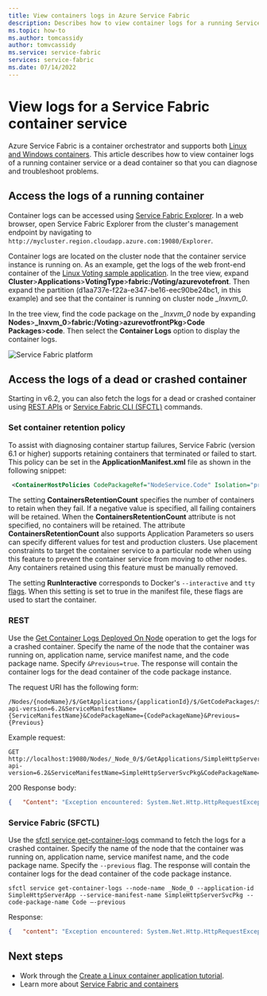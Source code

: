```yaml
---
title: View containers logs in Azure Service Fabric 
description: Describes how to view container logs for a running Service Fabric container services using Service Fabric Explorer.
ms.topic: how-to
ms.author: tomcassidy
author: tomvcassidy
ms.service: service-fabric
services: service-fabric
ms.date: 07/14/2022
---
```


# View logs for a Service Fabric container service
Azure Service Fabric is a container orchestrator and supports both [Linux and Windows containers](service-fabric-containers-overview.md).  This article describes how to view container logs of a running container service or a dead container so that you can diagnose and troubleshoot problems.

## Access the logs of a running container
Container logs can be accessed using [Service Fabric Explorer](service-fabric-visualizing-your-cluster.md).  In a web browser, open Service Fabric Explorer from the cluster's management endpoint by navigating to `http://mycluster.region.cloudapp.azure.com:19080/Explorer`.  

Container logs are located on the cluster node that the container service instance is running on. As an example, get the logs of the web front-end container of the [Linux Voting sample application](service-fabric-quickstart-containers-linux.md). In the tree view, expand **Cluster**>**Applications**>**VotingType**>**fabric:/Voting/azurevotefront**.  Then expand the partition (d1aa737e-f22a-e347-be16-eec90be24bc1, in this example) and see that the container is running on cluster node *_lnxvm_0*.

In the tree view, find the code package on the *_lnxvm_0* node by expanding **Nodes**>**_lnxvm_0**>**fabric:/Voting**>**azurevotfrontPkg**>**Code Packages**>**code**.  Then select the **Container Logs** option to display the container logs.

![Service Fabric platform][Image1]

## Access the logs of a dead or crashed container
Starting in v6.2, you can also fetch the logs for a dead or crashed container using [REST APIs](/rest/api/servicefabric/sfclient-index) or [Service Fabric CLI (SFCTL)](service-fabric-cli.md) commands.

### Set container retention policy
To assist with diagnosing container startup failures, Service Fabric (version 6.1 or higher) supports retaining containers that terminated or failed to start. This policy can be set in the **ApplicationManifest.xml** file as shown in the following snippet:
```xml
 <ContainerHostPolicies CodePackageRef="NodeService.Code" Isolation="process" ContainersRetentionCount="2"  RunInteractive="true"> 
 ```

The setting **ContainersRetentionCount** specifies the number of containers to retain when they fail. If a negative value is specified, all failing containers will be retained. When the **ContainersRetentionCount** attribute is not specified, no containers will be retained. The attribute **ContainersRetentionCount** also supports Application Parameters so users can specify different values for test and production clusters. Use placement constraints to target the container service to a particular node when using this feature to prevent the container service from moving to other nodes. Any containers retained using this feature must be manually removed.

The setting **RunInteractive** corresponds to Docker's `--interactive` and `tty` [flags](https://docs.docker.com/engine/reference/commandline/run/#options). When this setting is set to true in the manifest file, these flags are used to start the container.  

### REST
Use the [Get Container Logs Deployed On Node](/rest/api/servicefabric/sfclient-api-getcontainerlogsdeployedonnode) operation to get the logs for a crashed container. Specify the name of the node that the container was running on, application name, service manifest name, and the code package name.  Specify `&Previous=true`. The response will contain the container logs for the dead container of the code package instance.

The request URI has the following form:

```
/Nodes/{nodeName}/$/GetApplications/{applicationId}/$/GetCodePackages/$/ContainerLogs?api-version=6.2&ServiceManifestName={ServiceManifestName}&CodePackageName={CodePackageName}&Previous={Previous}
```

Example request:
```
GET http://localhost:19080/Nodes/_Node_0/$/GetApplications/SimpleHttpServerApp/$/GetCodePackages/$/ContainerLogs?api-version=6.2&ServiceManifestName=SimpleHttpServerSvcPkg&CodePackageName=Code&Previous=true  
```

200 Response body:
```json
{   "Content": "Exception encountered: System.Net.Http.HttpRequestException: Response status code does not indicate success: 500 (Internal Server Error).\r\n\tat System.Net.Http.HttpResponseMessage.EnsureSuccessStatusCode()\r\n" } 
```

### Service Fabric (SFCTL)
Use the [sfctl service get-container-logs](service-fabric-sfctl-service.md) command to fetch the logs for a crashed container.  Specify the name of the node that the container was running on, application name, service manifest name, and the code package name. Specify the `--previous` flag.  The response will contain the container logs for the dead container of the code package instance.

```
sfctl service get-container-logs --node-name _Node_0 --application-id SimpleHttpServerApp --service-manifest-name SimpleHttpServerSvcPkg --code-package-name Code –-previous
```
Response:
```json
{   "content": "Exception encountered: System.Net.Http.HttpRequestException: Response status code does not indicate success: 500 (Internal Server Error).\r\n\tat System.Net.Http.HttpResponseMessage.EnsureSuccessStatusCode()\r\n" }
```

## Next steps
- Work through the [Create a Linux container application tutorial](service-fabric-tutorial-create-container-images.md).
- Learn more about [Service Fabric and containers](service-fabric-containers-overview.md)

[Image1]: media/service-fabric-containers-view-logs/view-container-logs-sfx.png
